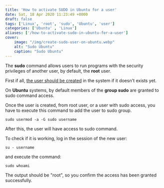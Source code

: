 ```yaml
---
title: 'How to activate SUDO in Ubuntu for a user'
date: Sat, 18 Apr 2020 11:23:49 +0000
draft: false
tags: ['Linux', 'root', 'sudo', 'Ubuntu', 'user']
categories: ['Ubuntu' , 'Linux']
aliases: ['/how-to-activate-sudo-in-ubuntu-for-a-user']
cover:
    image: "/img/create-sudo-user-on-ubuntu.webp"
    alt: "Sudo Ubuntu"
    caption: "Sudo Ubuntu"
---
```


The **sudo** command allows users to run programs with the security privileges of another user, by default, the **root** user.

First if all, [the user should be created](/posts/create-a-new-user-in-ubuntu-from-terminal/) in the system if it doesn't exists yet.

On **Ubuntu** systems, by default members of the **group sudo** are granted to sudo command access.

Once the user is created, from root user, or a user with sudo access, you have to execute this command to add the user to sudo group.

    sudo usermod -a -G sudo username

After this, the user will have access to sudo command.

To check if it is working, log in the session of the new user:

    su - username

and execute the command:

    sudo whoami

The output should be "root", so you confirm the access has been granted successfully.
